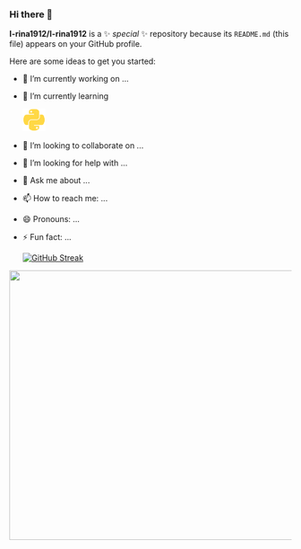 ### Hi there 👋

**I-rina1912/I-rina1912** is a ✨ _special_ ✨ repository because its `README.md` (this file) appears on your GitHub profile.

Here are some ideas to get you started:

- 🔭 I’m currently working on ...
- 🌱 I’m currently learning <div><img src="https://github.com/devicons/devicon/blob/master/icons/python/python-plain.svg" title="Python" alt="Python" width="40" height="40"/>&nbsp;</div>
- 👯 I’m looking to collaborate on ...
- 🤔 I’m looking for help with ...
- 💬 Ask me about ...
- 📫 How to reach me: ...
- 😄 Pronouns: ...
- ⚡ Fun fact: ...


  [![GitHub Streak](https://github-readme-streak-stats.herokuapp.com?user=I-rina1912&theme=tokyonight&border_radius=10&locale=ru&date_format=j%20M%5B%20Y%5D)](https://git.io/streak-stats)
  
  
<div align="center">
  <img src="https://images.pexels.com/photos/577585/pexels-photo-577585.jpeg" width="640" height="480"/>
</div>
